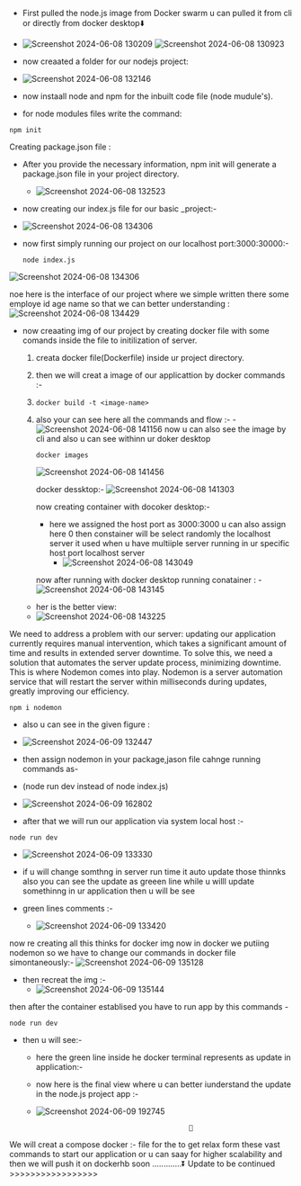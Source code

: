 - First pulled the node.js image from Docker swarm u can pulled it from cli or directly from 
   docker desktop⬇️

-    ![Screenshot 2024-06-08 130209](https://github.com/Rjesh2006/-Containerized_basic_Node.js-Demo-Application/assets/143868643/52a152bd-d402-4306-8403-7253e7b50f99)
     ![Screenshot 2024-06-08 130923](https://github.com/Rjesh2006/-Containerized_basic_Node.js-Demo-Application/assets/143868643/1fc0bf68-ee51-4f0f-aa89-5c5b892db187)

-    now creaated a folder for our nodejs project:
-    ![Screenshot 2024-06-08 132146](https://github.com/Rjesh2006/-Containerized_basic_Node.js-Demo-Application/assets/143868643/020100af-dd5d-43d3-acbb-3f2aa35f508a)

- now instaall node and npm for the inbuilt code file (node mudule's).
- for node modules files write the command:

```
npm init 
```
Creating package.json file :

- After you provide the necessary information, npm init will generate a package.json file in 
    your project directory.
  -  ![Screenshot 2024-06-08 132523](https://github.com/Rjesh2006/-Containerized_basic_Node.js-Demo-Application/assets/143868643/b4594d86-d682-44f2-b530-e4b346afa9a1)
 
- now creating our index.js file for our basic _project:-
- ![Screenshot 2024-06-08 134306](https://github.com/Rjesh2006/-Containerized_basic_Node.js-Demo-Application/assets/143868643/c689b671-0b4b-4a0b-aa50-d6ba9fca6bb3)

- now first  simply running our project on our localhost port:3000:30000:-
  ```
  node index.js

  ```
![Screenshot 2024-06-08 134306](https://github.com/Rjesh2006/-Containerized_basic_Node.js-Demo-Application/assets/143868643/3ddfbb6f-42dd-44db-b110-9338ffa96369)


noe here is the interface of our project where we simple written there some employe id age name so that  we can better understanding :
![Screenshot 2024-06-08 134429](https://github.com/Rjesh2006/-Containerized_basic_Node.js-Demo-Application/assets/143868643/8af6bfcf-f234-46e4-a5ac-b58581e822ed)


- now creaating img of our project by creating docker file with some comands inside the file to 
  initilization of  server.
    1. creata docker file(Dockerfile) inside ur project directory.
    2. then we will creat a image of our applicattion by docker commands :-
    3. ```
       docker build -t <image-name>

       ```
    4. also your can see here all the commands and flow :-
        -![Screenshot 2024-06-08 141156](https://github.com/Rjesh2006/-Containerized_basic_Node.js-Demo-Application/assets/143868643/5b617c1e-d0d3-4a68-838b-50801b3ec7fd)
       now u can also see the image by cli and also u can see withinn ur doker desktop
       ```
       docker images
       ```
       ![Screenshot 2024-06-08 141456](https://github.com/Rjesh2006/-Containerized_basic_Node.js-Demo-Application/assets/143868643/afbd5254-a38e-47be-9400-ce4c93fd0126)


       docker dessktop:-
       ![Screenshot 2024-06-08 141303](https://github.com/Rjesh2006/-Containerized_basic_Node.js-Demo-Application/assets/143868643/877cedbb-0c81-46be-9e5e-cc4477bbf069)


       now creating container with docoker desktop:-
         - here we assigned the host port as 3000:3000 u can also assign here 0 then constainer will be select randomly the localhost server it used when u have multiiple server running in ur specific host port 
           localhost server 
           - ![Screenshot 2024-06-08 143049](https://github.com/Rjesh2006/-Containerized_basic_Node.js-Demo-Application/assets/143868643/b3005fd6-5163-48f9-8b48-8f730ad6cc87)
      
       now after running with docker desktop running conatainer :
      - ![Screenshot 2024-06-08 143145](https://github.com/Rjesh2006/-Containerized_basic_Node.js-Demo-Application/assets/143868643/e6916d6e-ed89-4db9-b929-db3afd0510f8)


     - her is the better view:
     - ![Screenshot 2024-06-08 143225](https://github.com/Rjesh2006/-Containerized_basic_Node.js-Demo-Application/assets/143868643/75e49535-cd8f-41d6-b4e4-0759fce39e5c)
    
We need to address a problem with our server: updating our application currently requires manual intervention, which takes a significant amount of time and results in extended server downtime. To solve this, we need a solution that automates the server update process, minimizing downtime. This is where Nodemon comes into play. Nodemon is a server automation service that will restart the server within milliseconds during updates, greatly improving our efficiency.

```
npm i nodemon
```

  - also u can see in the given figure :
  - ![Screenshot 2024-06-09 132447](https://github.com/Rjesh2006/-Containerized_basic_Node.js-Demo-Application/assets/143868643/c1eab77e-f010-41f7-8f83-b1c8fcabc1e8)

  - then assign nodemon in your package,jason file cahnge running commands as-
  - (node run dev instead of node index.js)
  - ![Screenshot 2024-06-09 162802](https://github.com/Rjesh2006/-Containerized_basic_Node.js-Demo-Application/assets/143868643/4ef46ba2-9f8e-4542-802f-fe29ad9b9eee)


  - after that we will run our application via system local host :-
 ```
node run dev 
 ```
   - ![Screenshot 2024-06-09 133330](https://github.com/Rjesh2006/-Containerized_basic_Node.js-Demo-Application/assets/143868643/5f468e45-4ac5-4bdd-823f-765e0f4aa8c2)

   - if u will change somthng in server run time it auto update those thinnks also you  can see the update as greeen line while u willl update somethinng in ur application then u will be see
   - green lines comments :-

     - ![Screenshot 2024-06-09 133420](https://github.com/Rjesh2006/-Containerized_basic_Node.js-Demo-Application/assets/143868643/7ec7bfc4-c264-4b48-ba2b-86cd4272765d)


now re creating all this thinks for docker img now in docker we putiing nodemon so we have to change our commands in docker file simontaneously:-
![Screenshot 2024-06-09 135128](https://github.com/Rjesh2006/-Containerized_basic_Node.js-Demo-Application/assets/143868643/89e2a538-cb13-4d10-bb11-5a025fc3ec6c)

-  then  recreat the img :-
    - ![Screenshot 2024-06-09 135144](https://github.com/Rjesh2006/-Containerized_basic_Node.js-Demo-Application/assets/143868643/a514970b-f0c6-4f3a-ac8a-a87586c62f21)

then after the container establised you have to run app  by this commands -
```
node run dev 
```
- then u will see:-  
  - here the green line inside he docker terminal represents as update in application:-

   - now here is the final view where u can better iunderstand the update in the node.js project app :- 
   - ![Screenshot 2024-06-09 192745](https://github.com/Rjesh2006/-Containerized_basic_Node.js-Demo-Application/assets/143868643/2359ff55-3140-4670-ae6d-63d3404310e3)

     
                                               🥇

We will creat a compose docker :- file for the to get relax form these vast commands to start our application or u can saay for higher scalability and then we will push it on dockerhb soon .............⏬
Update to be continued >>>>>>>>>>>>>>>>>






   



       

       

  

